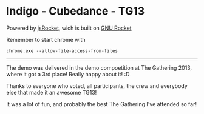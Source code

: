 Indigo - Cubedance - TG13
====================

Powered by <a href="https://github.com/mog/jsRocket">jsRocket</a>, wich is built on <a href="https://github.com/kusma/rocket">GNU Rocket</a>

Remember to start chrome with
```
chrome.exe --allow-file-access-from-files
```

---

The demo was delivered in the demo compoetition at The Gathering 2013, where it got a 3rd place! Really happy about it! :D

Thanks to everyone who voted, all participants, the crew and everybody else that made it an awesome TG13!

It was a lot of fun, and probably the best The Gathering I've attended so far!
